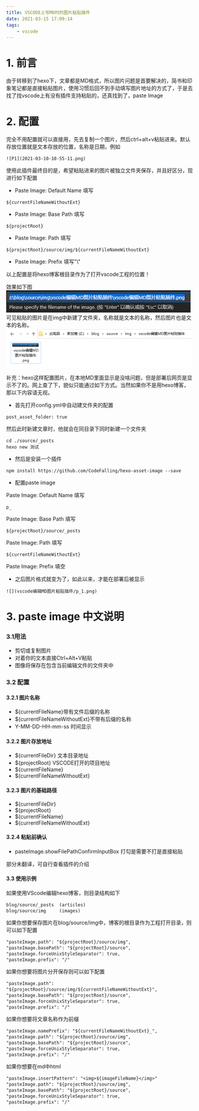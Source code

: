 ```yaml
---
title: VSCODE上写MD时的图片粘贴插件
date: 2021-03-15 17:09:14
tags: 
    - vscode
---
```


# 1. 前言

由于转移到了hexo下，文章都是MD格式，所以图片问题是首要解决的，简书和印象笔记都是直接粘贴图片，使用习惯后回不到手动填写图片地址的方式了，于是去找了找vscode上有没有插件支持粘贴的，还真找到了，paste Image

<!-- more -->

# 2. 配置

完全不用配置就可以直接用，先去复制一个图片，然后ctrl+alt+v粘贴进来。默认存放位置就是文本存放的位置，名称是日期，例如

```
![P1](2021-03-10-10-55-11.png)
```
使用此插件最终目的是，希望粘贴进来的图片被独立文件夹保存，并且好区分，现进行如下配置

* Paste Image: Default Name 填写
```
${currentFileNameWithoutExt}
```
* Paste Image: Base Path 填写
```
${projectRoot}
```
* Paste Image: Path 填写
```
${projectRoot}/source/img/${currentFileNameWithoutExt}
```
* Paste Image: Prefix 填写"\\"

以上配置是将hexo博客根目录作为了打开vscode工程的位置！

效果如下图
![](vscode编辑MD图片粘贴插件/p_1.png)
可见粘贴的图片是在img中新建了文件夹，名称就是文本的名称，然后图片也是文本的名称。
![](vscode编辑MD图片粘贴插件/p_2.png)

补充：hexo这样配置图片，在本地MD里面显示是没啥问题，但是部署后网页是显示不了的。网上查了下，貌似只能通过如下方式。当然如果你不是用hexo博客，那以下内容请无视。
* 首先打开config.yml中自动建文件夹的配置
```
post_asset_folder: true
```
然后此时新建文章时，他就会在同目录下同时新建一个文件夹
```
cd ./source/_posts
hexo new 测试
```

* 然后是安装一个插件
```
npm install https://github.com/CodeFalling/hexo-asset-image --save
```

* 配置paste image

Paste Image: Default Name 填写
```
p_
```
Paste Image: Base Path 填写
```
${projectRoot}/source/_posts
```
Paste Image: Path 填写
```
${currentFileNameWithoutExt}
```
Paste Image: Prefix 填空

* 之后图片格式就变为了，如此以来，才能在部署后被显示
```
![](vscode编辑MD图片粘贴插件/p_1.png)
```


# 3. paste image 中文说明

### 3.1用法

* 剪切或复制图片
* 对着你的文本直接Ctrl+Alt+V粘贴
* 图像将保存在包含当前编辑文件的文件夹中
 
### 3.2 配置

#### 3.2.1 图片名称

* ${currentFileName}带有文件后缀的名称
* ${currentFileNameWithoutExt}不带有后缀的名称
* Y-MM-DD-HH-mm-ss 时间显示

#### 3.2.2 图片存放地址

* ${currentFileDir} 文本目录地址
* ${projectRoot} VSCODE打开的项目地址
* ${currentFileName}
* ${currentFileNameWithoutExt}

#### 3.2.3 图片的基础路径

* ${currentFileDir}
* ${projectRoot}
* ${currentFileName}
* ${currentFileNameWithoutExt}

#### 3.2.4 粘贴前确认

* pasteImage.showFilePathConfirmInputBox 打勾是需要不打是直接粘贴

部分未翻译，可自行查看插件的介绍

#### 3.3 使用示例

如果使用VScode编辑hexo博客，则目录结构如下

```
blog/source/_posts  (articles)
blog/source/img     (images)
```

如果你想要保存图片在blog/source/img中，博客的根目录作为工程打开目录，则可以如下配置

```
"pasteImage.path": "${projectRoot}/source/img",
"pasteImage.basePath": "${projectRoot}/source",
"pasteImage.forceUnixStyleSeparator": true,
"pasteImage.prefix": "/"
```

如果你想要将图片分开保存则可以如下配置

```
"pasteImage.path": "${projectRoot}/source/img/${currentFileNameWithoutExt}",
"pasteImage.basePath": "${projectRoot}/source",
"pasteImage.forceUnixStyleSeparator": true,
"pasteImage.prefix": "/"
```

如果你想要将文章名称作为前缀
```
"pasteImage.namePrefix": "${currentFileNameWithoutExt}_",
"pasteImage.path": "${projectRoot}/source/img",
"pasteImage.basePath": "${projectRoot}/source",
"pasteImage.forceUnixStyleSeparator": true,
"pasteImage.prefix": "/"
```

如果你想要在md中html
```
"pasteImage.insertPattern": "<img>${imageFileName}</img>"
"pasteImage.path": "${projectRoot}/source/img",
"pasteImage.basePath": "${projectRoot}/source",
"pasteImage.forceUnixStyleSeparator": true,
"pasteImage.prefix": "/"
```